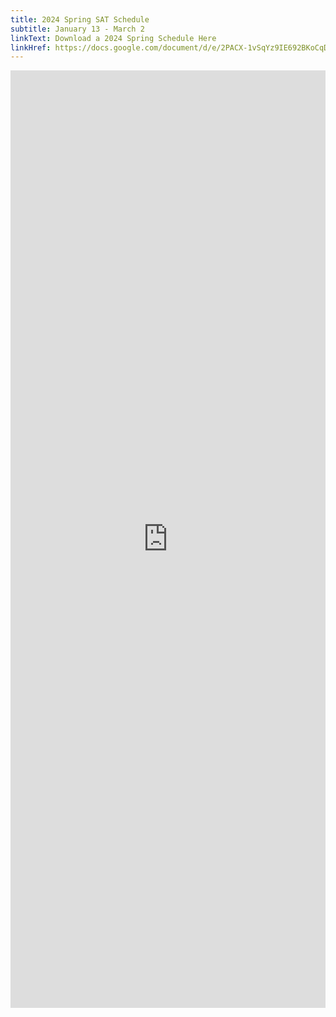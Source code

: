 ```yaml
---
title: 2024 Spring SAT Schedule
subtitle: January 13 - March 2
linkText: Download a 2024 Spring Schedule Here
linkHref: https://docs.google.com/document/d/e/2PACX-1vSqYz9IE692BKoCqDvpIrQogU7tn3dAnZY9r8FIwUJkQ_hN6h-Y9T5k3i5iDpdNIjBtQEH3y6Lr3J94/pub
---
```

<iframe width='100%' height='1500' style='border:none;' src="https://docs.google.com/document/d/e/2PACX-1vSqYz9IE692BKoCqDvpIrQogU7tn3dAnZY9r8FIwUJkQ_hN6h-Y9T5k3i5iDpdNIjBtQEH3y6Lr3J94/pub?embedded=true"></iframe>